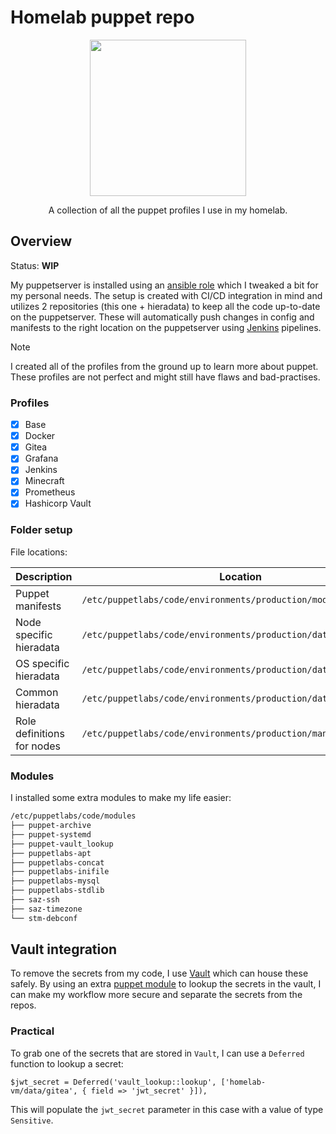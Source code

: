 # Homelab puppet repo

<p align="center">
<img src="https://www.puppet.com/sites/default/themes/custom/puppet/logo.svg" width=250>
</p>

<div align="center">
A collection of all the puppet profiles I use in my homelab.
</div>

## Overview

Status: **WIP**

My puppetserver is installed using an [ansible role](https://github.com/geerlingguy/ansible-role-puppet) which I tweaked a bit for my personal needs. The setup is created with CI/CD integration in mind and utilizes 2 repositories (this one + hieradata) to keep all the code up-to-date on the puppetserver. These will automatically push changes in config and manifests to the right location on the puppetserver using [Jenkins](https://www.jenkins.io/) pipelines.

> [!NOTE]
> I created all of the profiles from the ground up to learn more about puppet. These profiles are not perfect and might still have flaws and bad-practises.

### Profiles

- [x] Base
- [x] Docker
- [x] Gitea
- [x] Grafana
- [x] Jenkins
- [x] Minecraft
- [x] Prometheus
- [x] Hashicorp Vault

### Folder setup

File locations:

| Description                | Location                                                         |
| -------------------------- | ---------------------------------------------------------------- |
| Puppet manifests           | `/etc/puppetlabs/code/environments/production/modules/`          |
| Node specific hieradata    | `/etc/puppetlabs/code/environments/production/data/nodes/`       |
| OS specific hieradata      | `/etc/puppetlabs/code/environments/production/data/os/`          |
| Common hieradata           | `/etc/puppetlabs/code/environments/production/data/common.yaml`  |
| Role definitions for nodes | `/etc/puppetlabs/code/environments/production/manifests/site.pp` |

### Modules

I installed some extra modules to make my life easier:

```bash
/etc/puppetlabs/code/modules
├── puppet-archive
├── puppet-systemd
├── puppet-vault_lookup
├── puppetlabs-apt
├── puppetlabs-concat
├── puppetlabs-inifile
├── puppetlabs-mysql
├── puppetlabs-stdlib
├── saz-ssh
├── saz-timezone
└── stm-debconf
```


## Vault integration

To remove the secrets from my code, I use [Vault](https://www.hashicorp.com/products/vault) which can house these safely. By using an extra [puppet module](https://github.com/voxpupuli/puppet-vault_lookup) to lookup the secrets in the vault, I can make my workflow more secure and separate the secrets from the repos.

### Practical

To grab one of the secrets that are stored in `Vault`, I can use a `Deferred` function to lookup a secret:
```puppet
$jwt_secret = Deferred('vault_lookup::lookup', ['homelab-vm/data/gitea', { field => 'jwt_secret' }]),
```

This will populate the `jwt_secret` parameter in this case with a value of type `Sensitive`.